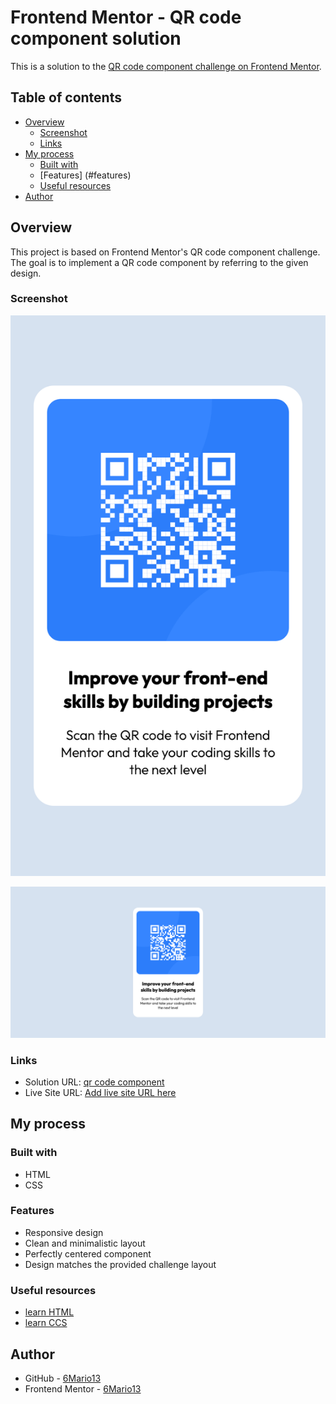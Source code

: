# Frontend Mentor - QR code component solution

This is a solution to the [QR code component challenge on Frontend Mentor](https://www.frontendmentor.io/challenges/qr-code-component-iux_sIO_H). 

## Table of contents

- [Overview](#overview)
  - [Screenshot](#screenshot)
  - [Links](#links)
- [My process](#my-process)
  - [Built with](#built-with)
  - [Features] (#features)
  - [Useful resources](#useful-resources)
- [Author](#author)

## Overview

This project is based on Frontend Mentor's QR code component challenge.
The goal is to implement a QR code component by referring to the given design.

### Screenshot

![mobile view](./screenshots/screenshot_mobile_view_Frontend_Mentor_QR_code_component.png)

![mobile view](./screenshots/screenshot_desktop_view_Frontend_Mentor_QR_code_component.png)

### Links

- Solution URL: [qr code component](https://github.com/6Mario13/qr-code)
- Live Site URL: [Add live site URL here](https://your-live-site-url.com)

## My process

### Built with

- HTML
- CSS

### Features

- Responsive design
- Clean and minimalistic layout
- Perfectly centered component
- Design matches the provided challenge layout

### Useful resources

- [learn HTML](https://developer.mozilla.org/en-US/docs/Learn/HTML)
- [learn CCS](https://developer.mozilla.org/en-US/docs/Learn/CSS)

## Author

- GitHub - [6Mario13](https://github.com/6Mario13)
- Frontend Mentor - [6Mario13](https://www.frontendmentor.io/profile/6Mario13)